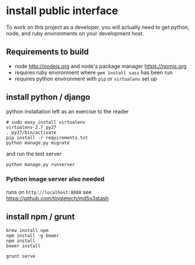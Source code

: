 # install public interface

To work on this project as a developer, you will actually need to
get python, node, and ruby environments on your development host.

## Requirements to build

 * node http://nodejs.org and node's package manager https://npmjs.org
 * requires ruby environment where `gem install sass` has been run
 * requires python environment with `pip` or `virtualenv` set up

## install python / django

python installation left as an exercise to the reader

```
# sudo easy_install virtualenv
virtualenv-2.7 py27
. py27/bin/activate
pip install -r requirements.txt
python manage.py migrate
```

and run the test server

```
python manage.py runserver
```

### Python image server also needed

runs on `http://localhost:8888` see https://github.com/tingletech/md5s3stash

## install npm / grunt

```
brew install npm
npm install -g bower
npm install
bower install
```

```
grunt serve
```


